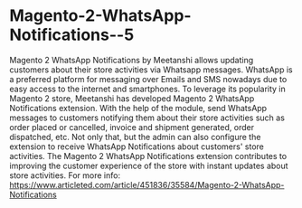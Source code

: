# Magento-2-WhatsApp-Notifications--5
Magento 2 WhatsApp Notifications by Meetanshi allows updating customers about their store activities via Whatsapp messages. WhatsApp is a preferred platform for messaging over Emails and SMS nowadays due to easy access to the internet and smartphones. To leverage its popularity in Magento 2 store, Meetanshi has developed Magento 2 WhatsApp Notifications extension. With the help of the module, send WhatsApp messages to customers notifying them about their store activities such as order placed or cancelled, invoice and shipment generated, order dispatched, etc. Not only that, but the admin can also configure the extension to receive WhatsApp Notifications about customers' store activities. The Magento 2 WhatsApp Notifications extension contributes to improving the customer experience of the store with instant updates about store activities.  For more info: https://www.articleted.com/article/451836/35584/Magento-2-WhatsApp-Notifications
